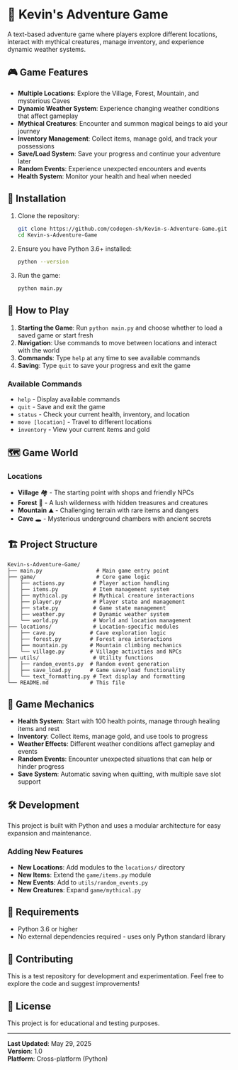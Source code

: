 # 🌈 Kevin's Adventure Game

A text-based adventure game where players explore different locations, interact with mythical creatures, manage inventory, and experience dynamic weather systems.

## 🎮 Game Features

- **Multiple Locations**: Explore the Village, Forest, Mountain, and mysterious Caves
- **Dynamic Weather System**: Experience changing weather conditions that affect gameplay
- **Mythical Creatures**: Encounter and summon magical beings to aid your journey
- **Inventory Management**: Collect items, manage gold, and track your possessions
- **Save/Load System**: Save your progress and continue your adventure later
- **Random Events**: Experience unexpected encounters and events
- **Health System**: Monitor your health and heal when needed

## 🚀 Installation

1. Clone the repository:
   ```bash
   git clone https://github.com/codegen-sh/Kevin-s-Adventure-Game.git
   cd Kevin-s-Adventure-Game
   ```

2. Ensure you have Python 3.6+ installed:
   ```bash
   python --version
   ```

3. Run the game:
   ```bash
   python main.py
   ```

## 🎯 How to Play

1. **Starting the Game**: Run `python main.py` and choose whether to load a saved game or start fresh
2. **Navigation**: Use commands to move between locations and interact with the world
3. **Commands**: Type `help` at any time to see available commands
4. **Saving**: Type `quit` to save your progress and exit the game

### Available Commands
- `help` - Display available commands
- `quit` - Save and exit the game
- `status` - Check your current health, inventory, and location
- `move [location]` - Travel to different locations
- `inventory` - View your current items and gold

## 🗺️ Game World

### Locations
- **Village** 🏘️ - The starting point with shops and friendly NPCs
- **Forest** 🌲 - A lush wilderness with hidden treasures and creatures
- **Mountain** ⛰️ - Challenging terrain with rare items and dangers
- **Cave** 🕳️ - Mysterious underground chambers with ancient secrets

## 🏗️ Project Structure

```
Kevin-s-Adventure-Game/
├── main.py                 # Main game entry point
├── game/                   # Core game logic
│   ├── actions.py         # Player action handling
│   ├── items.py           # Item management system
│   ├── mythical.py        # Mythical creature interactions
│   ├── player.py          # Player state and management
│   ├── state.py           # Game state management
│   ├── weather.py         # Dynamic weather system
│   └── world.py           # World and location management
├── locations/             # Location-specific modules
│   ├── cave.py           # Cave exploration logic
│   ├── forest.py         # Forest area interactions
│   ├── mountain.py       # Mountain climbing mechanics
│   └── village.py        # Village activities and NPCs
├── utils/                 # Utility functions
│   ├── random_events.py  # Random event generation
│   ├── save_load.py      # Game save/load functionality
│   └── text_formatting.py # Text display and formatting
└── README.md             # This file
```

## 🎲 Game Mechanics

- **Health System**: Start with 100 health points, manage through healing items and rest
- **Inventory**: Collect items, manage gold, and use tools to progress
- **Weather Effects**: Different weather conditions affect gameplay and events
- **Random Events**: Encounter unexpected situations that can help or hinder progress
- **Save System**: Automatic saving when quitting, with multiple save slot support

## 🛠️ Development

This project is built with Python and uses a modular architecture for easy expansion and maintenance.

### Adding New Features
- **New Locations**: Add modules to the `locations/` directory
- **New Items**: Extend the `game/items.py` module
- **New Events**: Add to `utils/random_events.py`
- **New Creatures**: Expand `game/mythical.py`

## 📝 Requirements

- Python 3.6 or higher
- No external dependencies required - uses only Python standard library

## 🤝 Contributing

This is a test repository for development and experimentation. Feel free to explore the code and suggest improvements!

## 📄 License

This project is for educational and testing purposes.

---

**Last Updated**: May 29, 2025  
**Version**: 1.0  
**Platform**: Cross-platform (Python)

